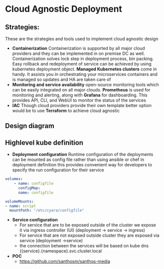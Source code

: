 # Cloud Agnostic Deployment

## Strategies:
These are the strategies and tools used to implement cloud agnostic design
 -  **Containerization**
Containerization is supported by all major cloud providers and they can be implemented in on premise DC as well. Containerization solves lock step in deployment process, bin packing. Easy rollback and redeployment of service can be achieved by using kubernetes deployment object. **Managed Kubernetes clusters** come in handy. It assists you in orchestrating your microservices containers and is managed so updates and HA are taken care of
-  **Monitoring and service availability**
open-source monitoring tools which can be easily integrated on all major clouds. **Prometheus** is used for monitoring and alerting, along with **Grafana** for dashboarding. This provides API, CLI, and WebUI to monitor the status of the services
 - **IAC**
 Though cloud providers provide their own template better option would be to use **Terraform** to achieve cloud agnostic 
## Design diagram


## Highlevel kube definition 
- **Deployment configuration**
		Runtime configuration of the deployments can be mounted as config file rather than using ansible or chef  in deployment definition this provides convenient way for developers to specify the run configuration for their service
``` yaml
volumes:
	- name: configfile
	  configMap:
      name: configfile
```
``` yaml
volumeMounts:
- name: script
  mountPath: "/etc/cyara/configfile"
```

- **Service configuration**
	- For service that are to be exposed outside of the cluster we expose it via ingress controller (UI) (deployment -> service -> ingress)
	- For service that are not exposed outside cluster they are exposed via service  (deployment ->service)
	- the connection between the services will be based on kube dns ({service}.{namespace}.svc.cluster.local
- **POC**
	- https://github.com/santhosm/santhos-media 
	
	
 
 
 
